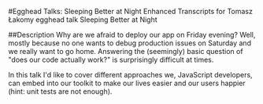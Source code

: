 #Egghead Talks: Sleeping Better at Night
Enhanced Transcripts for Tomasz Łakomy egghead talk Sleeping Better at Night

##Description
Why are we afraid to deploy our app on Friday evening? Well, mostly because no one wants to debug production issues on Saturday and we really want to go home. Answering the (seemingly) basic question of "does our code actually work?" is surprisingly difficult at times.

In this talk I'd like to cover different approaches we, JavaScript developers, can embed into our toolkit to make our lives easier and our users happier (hint: unit tests are not enough).
